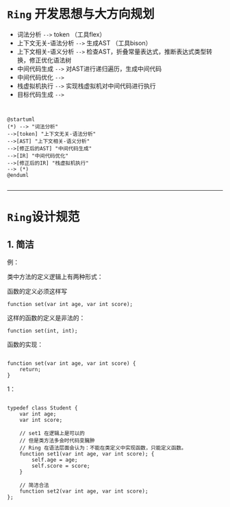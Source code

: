 # ```Ring``` 开发思想与大方向规划

- 词法分析 ```-->``` token （工具flex）
- 上下文无关-语法分析 ```-->``` 生成AST （工具bison）
- 上下文相关-语义分析 ```-->``` 检查AST，折叠常量表达式，推断表达式类型转换，修正优化语法树
- 中间代码生成 ```-->``` 对AST进行递归遍历，生成中间代码
- 中间代码优化 ```-->``` 
- 栈虚拟机执行 ```-->``` 实现栈虚拟机对中间代码进行执行
- 目标代码生成 ```-->```

```plantuml


@startuml
(*) --> "词法分析"
-->[token] "上下文无关-语法分析"
-->[AST] "上下文相关-语义分析"
-->[修正后的AST] "中间代码生成"
-->[IR] "中间代码优化"
-->[修正后的IR] "栈虚拟机执行"
--> (*)
@enduml


```



-------------------

# ```Ring```设计规范 

## 1. 简洁

例：

类中方法的定义逻辑上有两种形式：

函数的定义必须这样写
```ring
function set(var int age, var int score);
```

这样的函数的定义是非法的：
```ring
function set(int, int);
```


函数的实现：
```ring

function set(var int age, var int score) {
    return;
}
```

1：

```ring

typedef class Student {
    var int age;
    var int score;

    // set1 在逻辑上是可以的
    // 但是类方法多会时代码变臃肿
    // Ring 在语法层面会认为：不能在类定义中实现函数，只能定义函数。
    function set1(var int age, var int score); {
        self.age = age;
        self.score = score;
    }

    // 简洁合法
    function set2(var int age, var int score); 
};

```





